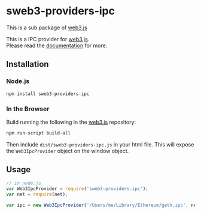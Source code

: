 # sweb3-providers-ipc

This is a sub package of [web3.js][repo]

This is a IPC provider for [web3.js][repo].   
Please read the [documentation][docs] for more.

## Installation

### Node.js

```bash
npm install sweb3-providers-ipc
```

### In the Browser

Build running the following in the [web3.js][repo] repository:

```bash
npm run-script build-all
```

Then include `dist/sweb3-providers-ipc.js` in your html file.
This will expose the `Web3IpcProvider` object on the window object.


## Usage

```js
// in node.js
var Web3IpcProvider = require('sweb3-providers-ipc');
var net = require(net);

var ipc = new Web3IpcProvider('/Users/me/Library/Ethereum/geth.ipc', net);
```


[docs]: http://web3js.readthedocs.io/en/1.0/
[repo]: https://github.com/ijustgoon/sweb3


